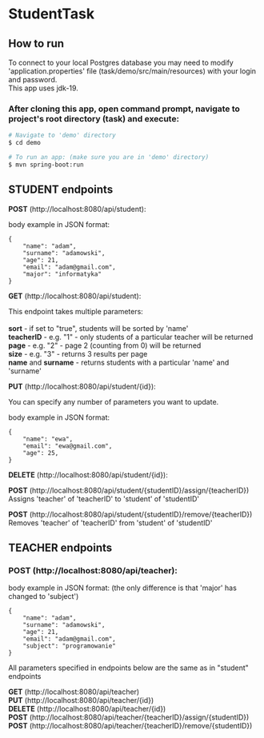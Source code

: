 # StudentTask

## How to run

To connect to your local Postgres database you may need to modify 'application.properties' file (task/demo/src/main/resources) with your login and password. </br>
This app uses jdk-19.

### After cloning this app, open command prompt, navigate to project's root directory (task) and execute:

```bash
# Navigate to 'demo' directory
$ cd demo

# To run an app: (make sure you are in 'demo' directory)
$ mvn spring-boot:run

```

## STUDENT endpoints

 <b>POST</b> (http://localhost:8080/api/student): </br>

body example in JSON format:
```
{
    "name": "adam",
    "surname": "adamowski",
    "age": 21,
    "email": "adam@gmail.com",
    "major": "informatyka"
}
```

<b>GET</b> (http://localhost:8080/api/student): </br>



This endpoint takes multiple parameters: </br>
</br>
**sort** - if set to "true", students will be sorted by 'name' </br>
**teacherID** - e.g. "1" - only students of a particular teacher will be returned </br>
**page** - e.g. "2" - page 2 (counting from 0) will be returned </br>
**size** - e.g. "3" - returns 3 results per page </br>
**name** and **surname** - returns students with a particular 'name' and 'surname' </br>

<b>PUT</b> (http://localhost:8080/api/student/{id}): </br>

You can specify any number of parameters you want to update.

body example in JSON format:
```
{
    "name": "ewa",
    "email": "ewa@gmail.com",
    "age": 25,
}
```

 <b>DELETE</b> (http://localhost:8080/api/student/{id}):

<b>POST</b> (http://localhost:8080/api/student/{studentID}/assign/{teacherID}) </br>
Assigns 'teacher' of 'teacherID' to 'student' of 'studentID'

**POST** (http://localhost:8080/api/student/{studentID}/remove/{teacherID}) </br>
Removes 'teacher' of 'teacherID' from 'student' of 'studentID'

## TEACHER endpoints

### POST (http://localhost:8080/api/teacher):

body example in JSON format: (the only difference is that 'major' has changed to 'subject')
```
{
    "name": "adam",
    "surname": "adamowski",
    "age": 21,
    "email": "adam@gmail.com",
    "subject": "programowanie"
}
```
All parameters specified in endpoints below are the same as in "student" endpoints

**GET** (http://localhost:8080/api/teacher) </br>
**PUT** (http://localhost:8080/api/teacher/{id}) </br>
**DELETE** (http://localhost:8080/api/teacher/{id}) </br>
**POST** (http://localhost:8080/api/teacher/{teacherID}/assign/{studentID}) </br>
**POST** (http://localhost:8080/api/teacher/{teacherID}/remove/{studentID}) </br>


 
